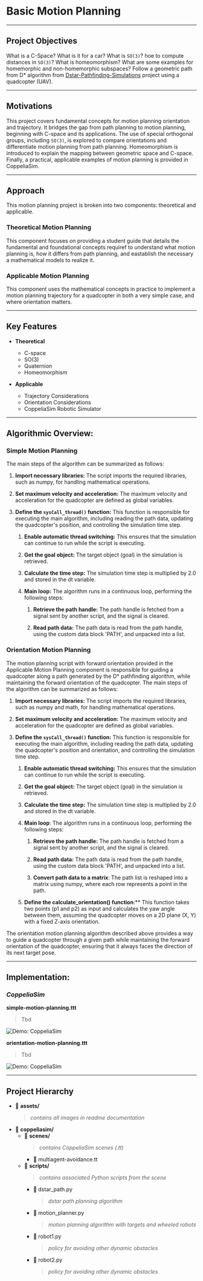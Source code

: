 # Basic Motion Planning

---

## Project Objectives
What is a C-Space? What is it for a car? What is `SO(3)`? hoe to compute distances in `SO(3)`? What is homeomorphism? What are some examples for homemorphic and non-homemorphic subspaces? Follow a geometric path from D* algorithm from [Dstar-Pathfinding-Simulations](https://github.com/scalemailted/dStar-Pathfinding-Simuations) project using a quadcopter (UAV).

---

## Motivations
This project covers fundamental concepts for motion planning orientation and trajectory. It bridges the gap from path planning to motion planning, beginning with C-space and its applications. The use of special orthogonal groups, including `SO(3)`, is explored to compare orientations and differentiate motion planning from path planning. Homeomorphism is introduced to explain the mapping between geometric space and C-space. Finally, a practical, applicable examples of motion planning is provided in CoppeliaSim.

---

## Approach

This motion planning project is broken into two components: theoretical and applicable.

### Theoretical Motion Planning
This component focuses on providing a student guide that details the fundamental and foundational concepts requiref to understand what motion planning is, how it differs from path planning, and eastablish the necessary a mathematical models to realize it. 

### Applicable Motion Planning
This component uses the mathematical concepts in practice to implement a motion planning trajectory for a quadcopter in both a very simple case, and where orientation matters. 

---

## Key Features

- **Theoretical**
    + C-space
    + SO(3)
    + Quaternion
    + Homeomorphism

- **Applicable**
    + Trajectory Considerations
    + Orientation Considerations
    + CoppeliaSim Robotic Simulator

---

## Algorithmic Overview:

### Simple Motion Planning
The main steps of the algorithm can be summarized as follows:

1. **Import necessary libraries:** The script imports the required libraries, such as numpy, for handling mathematical operations.

2. **Set maximum velocity and acceleration:** The maximum velocity and acceleration for the quadcopter are defined as global variables.

3. **Define the `sysCall_thread()` function:** This function is responsible for executing the main algorithm, including reading the path data, updating the quadcopter's position, and controlling the simulation time step.

    1. **Enable automatic thread switching:** This ensures that the simulation can continue to run while the script is executing.

    2. **Get the goal object:** The target object (goal) in the simulation is retrieved.

    3. **Calculate the time step:** The simulation time step is multiplied by 2.0 and stored in the dt variable.

    4. **Main loop:** The algorithm runs in a continuous loop, performing the following steps:

        1. **Retrieve the path handle:** The path handle is fetched from a signal sent by another script, and the signal is cleared.

        2. **Read path data:** The path data is read from the path handle, using the custom data block 'PATH', and unpacked into a list.


### Orientation Motion Planning
The motion planning script with forward orientation provided in the Applicable Motion Planning component is responsible for guiding a quadcopter along a path generated by the D* pathfinding algorithm, while maintaining the forward orientation of the quadcopter. The main steps of the algorithm can be summarized as follows:

1. **Import necessary libraries:** The script imports the required libraries, such as numpy and math, for handling mathematical operations.

2. **Set maximum velocity and acceleration:** The maximum velocity and acceleration for the quadcopter are defined as global variables.

3. **Define the `sysCall_thread()` function:** This function is responsible for executing the main algorithm, including reading the path data, updating the quadcopter's position and orientation, and controlling the simulation time step.

    1. **Enable automatic thread switching:** This ensures that the simulation can continue to run while the script is executing.

    2. **Get the goal object:** The target object (goal) in the simulation is retrieved.

    3. **Calculate the time step:** The simulation time step is multiplied by 2.0 and stored in the dt variable.

    4. **Main loop**: The algorithm runs in a continuous loop, performing the following steps:

        1. **Retrieve the path handle:** The path handle is fetched from a signal sent by another script, and the signal is cleared.

        2. **Read path data:** The path data is read from the path handle, using the custom data block 'PATH', and unpacked into a list.

        3. **Convert path data to a matrix**: The path list is reshaped into a matrix using numpy, where each row represents a point in the path.
    
    5. **Define the calculate_orientation() function**:** This function takes two points (p1 and p2) as input and calculates the yaw angle between them, assuming the quadcopter moves on a 2D plane (X, Y) with a fixed Z-axis orientation.

The orientation motion planning algorithm described above provides a way to guide a quadcopter through a given path while maintaining the forward orientation of the quadcopter, ensuring that it always faces the direction of its next target pose.

---

## Implementation: 

### *CoppeliaSim* 

**simple-motion-planning.ttt**
> Tbd

![Demo: CoppeliaSim](./assets/coppeliasim.gif)

**orientation-motion-planning.ttt**
> Tbd

![Demo: CoppeliaSim](./assets/coppeliasim.gif)

---

## Project Hierarchy 
- 📁 **assets/**
    >*contains all images in readme documentation*
- 📁 **coppeliasim/**
    + 📁 **scenes/**
        >*contains CoppeliaSim scenes (.tt)*
        - 📄 multiagent-avoidance.tt
    + 📁 **scripts/**
        >*contains associated Python scripts from the scene*
        - 📄 dstar_path.py
            >*dstar path planning algorithm*
        - 📄 motion_planner.py
            >*motion planning algorithm with targets and wheeled robots*
        - 📄 robot1.py
            >*policy for avoiding other dynamic obstacles*
        - 📄 robot2.py
            >*policy for avoiding other dynamic obstacles*